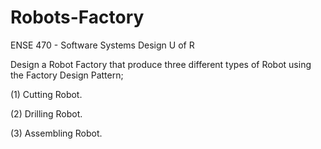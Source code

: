 # Robots-Factory

ENSE 470 - Software Systems Design U of R

Design a Robot Factory that produce three different types of Robot using the Factory Design Pattern;

(1) Cutting Robot.

(2) Drilling Robot.

(3) Assembling Robot.
